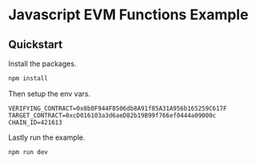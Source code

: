 # Javascript EVM Functions Example

## Quickstart

Install the packages.

```bash
npm install
```

Then setup the env vars.

```.env
VERIFYING_CONTRACT=0x8b8F944F8506db8A91f85A31A956b165259C617F
TARGET_CONTRACT=0xcD016103a3d6aeD82b19B99f766ef0444a09000c
CHAIN_ID=421613
```

Lastly run the example.

```bash
npm run dev
```
